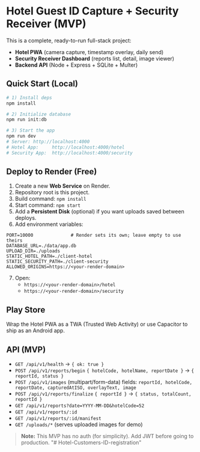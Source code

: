 # Hotel Guest ID Capture + Security Receiver (MVP)

This is a complete, ready-to-run full-stack project:
- **Hotel PWA** (camera capture, timestamp overlay, daily send)
- **Security Receiver Dashboard** (reports list, detail, image viewer)
- **Backend API** (Node + Express + SQLite + Multer)

## Quick Start (Local)
```bash
# 1) Install deps
npm install

# 2) Initialize database
npm run init:db

# 3) Start the app
npm run dev
# Server: http://localhost:4000
# Hotel App:     http://localhost:4000/hotel
# Security App:  http://localhost:4000/security
```

## Deploy to Render (Free)
1. Create a new **Web Service** on Render.
2. Repository root is this project.
3. Build command: `npm install`
4. Start command: `npm start`
5. Add a **Persistent Disk** (optional) if you want uploads saved between deploys.
6. Add environment variables:
```
PORT=10000              # Render sets its own; leave empty to use theirs
DATABASE_URL=./data/app.db
UPLOAD_DIR=./uploads
STATIC_HOTEL_PATH=./client-hotel
STATIC_SECURITY_PATH=./client-security
ALLOWED_ORIGINS=https://<your-render-domain>
```
7. Open:
   - `https://<your-render-domain>/hotel`
   - `https://<your-render-domain>/security`

## Play Store
Wrap the Hotel PWA as a TWA (Trusted Web Activity) or use Capacitor to ship as an Android app.

## API (MVP)
- `GET /api/v1/health` → `{ ok: true }`
- `POST /api/v1/reports/begin` `{ hotelCode, hotelName, reportDate }` → `{ reportId, status }`
- `POST /api/v1/images` (multipart/form-data) fields: `reportId, hotelCode, reportDate, capturedAtISO, overlayText, image`
- `POST /api/v1/reports/finalize` `{ reportId }` → `{ status, totalCount, reportId }`
- `GET /api/v1/reports?date=YYYY-MM-DD&hotelCode=52`
- `GET /api/v1/reports/:id`
- `GET /api/v1/reports/:id/manifest`
- `GET /uploads/*` (serves uploaded images for demo)

> **Note:** This MVP has no auth (for simplicity). Add JWT before going to production.
"# Hotel-Customers-ID-registration" 
